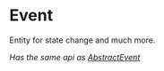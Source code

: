 # Event

Entity for state change and much more.

_Has the same api as [AbstractEvent](/entities/abstract-event)_
